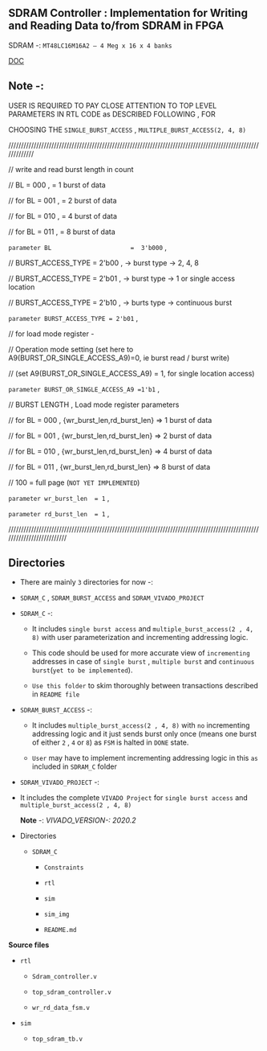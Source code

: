 ## SDRAM Controller : Implementation for Writing and Reading Data to/from SDRAM in FPGA

 SDRAM -: `MT48LC16M16A2 – 4 Meg x 16 x 4 banks`

 [DOC](https://www.alldatasheet.com/datasheet-pdf/pdf/75870/MICRON/MT48LC16M4A2.html)


## Note -: 

   USER IS REQUIRED TO PAY CLOSE ATTENTION TO TOP LEVEL PARAMETERS IN RTL CODE as DESCRIBED FOLLOWING , FOR 

   CHOOSING THE `SINGLE_BURST_ACCESS` , `MULTIPLE_BURST_ACCESS(2, 4, 8)`


   /////////////////////////////////////////////////////////////////////////////////////////////////////////////
   
   // write and read burst length in count              
   
   // BL          = 000 ,     = 1 burst of data
   
   // for BL      = 001 ,     = 2 burst of data
   
   // for BL      = 010 ,     = 4 burst of data
   
   // for BL      = 011 ,     = 8 burst of data
   
   `parameter BL                      =  3'b000`  , 
   
   //    BURST_ACCESS_TYPE = 2'b00 , -> burst type ->  2, 4, 8 
   
   //    BURST_ACCESS_TYPE = 2'b01 , -> burst type -> 1 or single access location
   
   //    BURST_ACCESS_TYPE = 2'b10 , -> burts type -> continuous burst  
   
   `parameter BURST_ACCESS_TYPE = 2'b01` ,
   
   // for load mode register - 
   
   // Operation mode setting (set here to A9(BURST_OR_SINGLE_ACCESS_A9)=0, ie burst read / burst write)  
   
   // (set A9(BURST_OR_SINGLE_ACCESS_A9) = 1, for single location access)
   
  `parameter BURST_OR_SINGLE_ACCESS_A9 =1'b1` , 
   
   // BURST LENGTH , Load mode register parameters
   
   // for BL = 000 , {wr_burst_len,rd_burst_len} => 1 burst of data 
   
   // for BL = 001 , {wr_burst_len,rd_burst_len} => 2 burst of data
   
   // for BL = 010 , {wr_burst_len,rd_burst_len} => 4 burst of data 
   
   // for BL = 011 , {wr_burst_len,rd_burst_len} => 8 burst of data
   
   // 100 = full page (`NOT YET IMPLEMENTED`)
   
   `parameter wr_burst_len  = 1` , 
   
   `parameter rd_burst_len  = 1` , 
  
  //////////////////////////////////////////////////////////////////////////////////////////////////////////////////////////


## Directories

  - There are mainly `3` directories for now -:

  - `SDRAM_C`  , `SDRAM_BURST_ACCESS` and `SDRAM_VIVADO_PROJECT`

  - `SDRAM_C` -: 
   
    - It includes `single burst access` and `multiple_burst_access(2 , 4, 8)` with user parameterization and 
      incrementing addressing logic.

    - This code should be used for more accurate view of `incrementing` addresses in case of `single burst` , `multiple burst` 
      and `continuous burst`(`yet to be implemented`).

    - `Use this folder` to skim thoroughly between transactions described in `README file`  

  - `SDRAM_BURST_ACCESS` -: 
              
    - It includes `multiple_burst_access(2 , 4, 8)` with `no`  incrementing addressing logic and it just sends 
      burst only once (means one burst of either `2` , `4` or `8`) as `FSM` is halted in `DONE` state.
              
    - `User` may have to implement incrementing addressing logic in this `as` included in  `SDRAM_C` folder

  - `SDRAM_VIVADO_PROJECT` -:

   - It includes the complete `VIVADO Project` for `single burst access` and `multiple_burst_access(2 , 4, 8)`

     **Note** -: *VIVADO_VERSION-: 2020.2*  


  - Directories 

    - `SDRAM_C`
    
      - `Constraints`
    
      - `rtl`
         
      - `sim`
         
      - `sim_img`
         
      - `README.md`

**Source files**

  - `rtl`

     - `Sdram_controller.v`

     -  `top_sdram_controller.v`

     -  `wr_rd_data_fsm.v`

  - `sim`

    -  `top_sdram_tb.v`
  